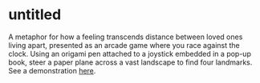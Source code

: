 # untitled

A metaphor for how a feeling transcends distance between loved ones living apart, presented as an arcade game where you race against the clock. Using an origami pen attached to a joystick embedded in a pop-up book, steer a paper plane across a vast landscape to find four landmarks. See a demonstration [here](https://youtu.be/Y_Ba8FaGArk). 
